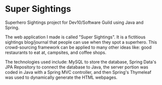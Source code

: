# Super Sightings
Superhero Sightings project for Dev10/Software Guild using Java and Spring.

The web application I made is called "Super Sightings".  It is a fictitious sightings blog/journal that people can use when they spot a superhero.  This crowd-sourcing framework can be applied to many other ideas like: good restaurants to eat at, campsites, and coffee shops.

The technologies used include: MySQL to store the database, Spring Data's JPA Repository to connect the database to Java, the server portion was coded in Java with a Spring MVC controller, and then Spring's Thymeleaf was used to dynamically generate the HTML webpages.
